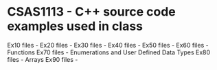 # CSAS1113 - C++ source code examples used in class

Ex10 files -
Ex20 files -
Ex30 files -
Ex40 files -
Ex50 files -
Ex60 files - Functions
Ex70 files - Enumerations and User Defined Data Types
Ex80 files - Arrays
Ex90 files -
